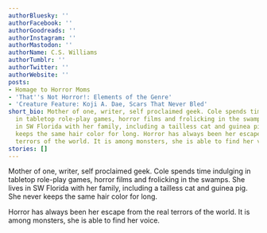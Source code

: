 ```yaml
---
authorBluesky: ''
authorFacebook: ''
authorGoodreads: ''
authorInstagram: ''
authorMastodon: ''
authorName: C.S. Williams
authorTumblr: ''
authorTwitter: ''
authorWebsite: ''
posts:
- Homage to Horror Moms
- 'That''s Not Horror!: Elements of the Genre'
- 'Creature Feature: Koji A. Dae, Scars That Never Bled'
short_bio: Mother of one, writer, self proclaimed geek. Cole spends time indulging
  in tabletop role-play games, horror films and frolicking in the swamps. She lives
  in SW Florida with her family, including a tailless cat and guinea pig. She never
  keeps the same hair color for long. Horror has always been her escape from the real
  terrors of the world. It is among monsters, she is able to find her voice.
stories: []
---
```


Mother of one, writer, self proclaimed geek. Cole spends time indulging in tabletop role-play games, horror films and frolicking in the swamps. She lives in SW Florida with her family, including a tailless cat and guinea pig. She never keeps the same hair color for long.

Horror has always been her escape from the real terrors of the world. It is among monsters, she is able to find her voice.